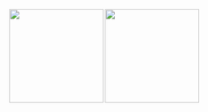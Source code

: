 <div>
<a href="https://github.com/CodeRookie262">
  <img align="left" height="170px" src="https://github-readme-stats.vercel.app/api?username=CodeRookie262&count_private=true&show_icons=true" />
</a>
<a href="https://github.com/CodeRookie262">
  <img align="left" height="170px" src="https://github-readme-stats.vercel.app/api/top-langs/?username=CodeRookie262&layout=compact" />
</a>
</div>
